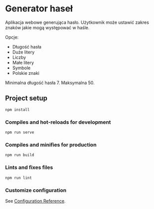 # Generator haseł

Aplikacja webowe generująca hasło. Użytkownik może ustawić zakres znaków jakie 
mogą występować w haśle.

Opcje:
- Długość hasła
- Duże litery
- Liczby
- Małe litery
- Symbole
- Polskie znaki


Minimalna długość hasła 7. Maksymalna 50.


## Project setup
```
npm install
```

### Compiles and hot-reloads for development
```
npm run serve
```

### Compiles and minifies for production
```
npm run build
```

### Lints and fixes files
```
npm run lint
```

### Customize configuration
See [Configuration Reference](https://cli.vuejs.org/config/).
